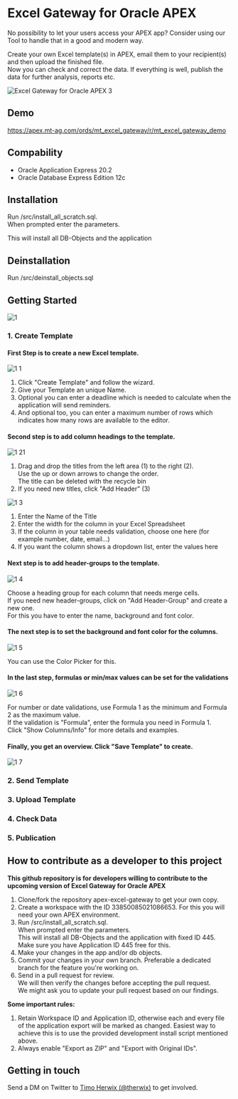 # Excel Gateway for Oracle APEX

No possibility to let your users access your APEX app? Consider using our Tool to handle that in a good and modern way.

Create your own Excel template(s) in APEX, email them to your recipient(s) and then upload the finished file.  
Now you can check and correct the data. If everything is well, publish the data for further analysis, reports etc.
  
![Excel Gateway for Oracle APEX 3](https://user-images.githubusercontent.com/61868531/137738511-b92f2638-3f71-413f-a8d6-e4014375e0bc.jpg)
  
## Demo
https://apex.mt-ag.com/ords/mt_excel_gateway/r/mt_excel_gateway_demo

## Compability
- Oracle Application Express 20.2
- Oracle Database Express Edition 12c

## Installation
Run /src/install_all_scratch.sql.  
When prompted enter the parameters.    

This will install all DB-Objects and the application

## Deinstallation
Run /src/deinstall_objects.sql

## Getting Started

![1](https://user-images.githubusercontent.com/61868531/137754438-47ebd4b8-836f-4b8b-b20f-655c82aab4bf.JPG)

### 1. Create Template
#### First Step is to create a new Excel template.

![1 1](https://user-images.githubusercontent.com/61868531/137742216-778090fb-6712-4431-8664-6dab604a1c15.JPG)

1) Click "Create Template" and follow the wizard.
2) Give your Template an unique Name.
3) Optional you can enter a deadline which is needed to calculate when the application will send reminders.  
4) And optional too, you can enter a maximum number of rows which indicates how many rows are available to the editor.  

#### Second step is to add column headings to the template.  

![1 21](https://user-images.githubusercontent.com/61868531/137754872-922cdb40-70dd-48ef-b15a-c3e920a66c3b.jpg)

1) Drag and drop the titles from the left area (1) to the right (2).  
Use the up or down arrows to change the order.  
The title can be deleted with the recycle bin
3) If you need new titles, click "Add Header" (3) 

![1 3](https://user-images.githubusercontent.com/61868531/137747998-c7763839-121f-4527-8def-ad536a69e87c.JPG)

1) Enter the Name of the Title  
2) Enter the width for the column in your Excel Spreadsheet  
3) If the column in your table needs validation, choose one here (for example number, date, email...)  
4) If you want the column shows a dropdown list, enter the values here  

#### Next step is to add header-groups to the template. 

![1 4](https://user-images.githubusercontent.com/61868531/137750291-d3f11533-a68d-4312-ace8-2ad34250e883.JPG)

Choose a heading group for each column that needs merge cells.  
If you need new header-groups, click on "Add Header-Group" and create a new one.  
For this you have to enter the name, background and font color.

#### The next step is to set the background and font color for the columns.  

![1 5](https://user-images.githubusercontent.com/61868531/137751600-ed97bf9c-509f-43c6-8b07-b3482b80ec86.JPG)

You can use the Color Picker for this.

#### In the last step, formulas or min/max values can be set for the validations

![1 6](https://user-images.githubusercontent.com/61868531/137752697-aacfa59f-bbd6-44ac-95f9-bbc035735872.JPG)

For number or date validations, use Formula 1 as the minimum and Formula 2 as the maximum value.  
If the validation is "Formula", enter the formula you need in Formula 1.  
Click "Show Columns/Info" for more details and examples.

#### Finally, you get an overview. Click "Save Template" to create.

![1 7](https://user-images.githubusercontent.com/61868531/137754043-84d6567a-8fb1-451e-b96b-30d2d0403c52.JPG)

### 2. Send Template

### 3. Upload Template

### 4. Check Data

### 5. Publication

## How to contribute as a developer to this project

**This github repository is for developers willing to contribute to the upcoming version of Excel Gateway for Oracle APEX**

1. Clone/fork the repository apex-excel-gateway to get your own copy.
2. Create a workspace with the ID 33850085021086653. For this you will
    need your own APEX environment.
3. Run /src/install_all_scratch.sql.    
    When prompted enter the parameters.    
    This will install all DB-Objects and the application with fixed ID
    445.    
    Make sure you have Application ID 445 free for this.
4. Make your changes in the app and/or db objects.
5. Commit your changes in your own branch.
    Preferable a dedicated branch for the feature you're working on.
6. Send in a pull request for review.    
    We will then verify the changes before accepting the pull request.    
    We might ask you to update your pull request based on our findings.

**Some important rules:**
1. Retain Workspace ID and Application ID, otherwise each and every file of the application export will be marked as changed.
Easiest way to achieve this is to use the provided development install script mentioned above.
2. Always enable "Export as ZIP" and "Export with Original IDs".

## Getting in touch

Send a DM on Twitter to [Timo Herwix (@therwix)](https://twitter.com/THerwix/) to get involved.
